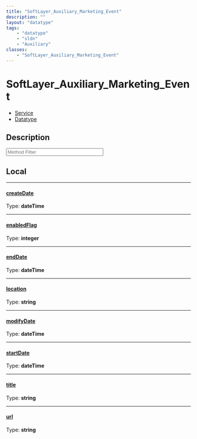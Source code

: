 ```yaml
---
title: "SoftLayer_Auxiliary_Marketing_Event"
description: ""
layout: "datatype"
tags:
    - "datatype"
    - "sldn"
    - "Auxiliary"
classes:
    - "SoftLayer_Auxiliary_Marketing_Event"
---
```


# SoftLayer_Auxiliary_Marketing_Event
<div id='service-datatype'>
    <ul id='sldn-reference-tabs'>
    <li id='service'> <a href='/reference/services/SoftLayer_Auxiliary_Marketing_Event' >Service</a></li>    <li id='datatype'> <a href='/reference/datatypes/SoftLayer_Auxiliary_Marketing_Event' >Datatype</a></li>
    </ul>
</div>

## Description 






<!-- Service Filer BEGIN -->
<div class="view-filters">
        <div class="clearfix">
            <div class="search-input-box">
                <input placeholder="Method Filter" onkeyup="titleSearch(inputId='prop-input', divId='properties', elementClass='prop-row')" 
                    type="text" id="prop-input" value="" size="30" maxlength="128" class="form-text">
            </div>
        </div>
</div>
<!-- Service Filer END -->

<div id="properties" class="content">
<div id="localProperties" class="prop-content" >

## Local
-----
[createDate]: #createdate
#### [createDate]
  
<span class="type-label">Type: </span>**dateTime**

-----
[enabledFlag]: #enabledflag
#### [enabledFlag]
  
<span class="type-label">Type: </span>**integer**

-----
[endDate]: #enddate
#### [endDate]
  
<span class="type-label">Type: </span>**dateTime**

-----
[location]: #location
#### [location]
  
<span class="type-label">Type: </span>**string**

-----
[modifyDate]: #modifydate
#### [modifyDate]
  
<span class="type-label">Type: </span>**dateTime**

-----
[startDate]: #startdate
#### [startDate]
  
<span class="type-label">Type: </span>**dateTime**

-----
[title]: #title
#### [title]
  
<span class="type-label">Type: </span>**string**

-----
[url]: #url
#### [url]
  
<span class="type-label">Type: </span>**string**

</div>
<!-- LOCAL PROPERTY END -->

</div>


